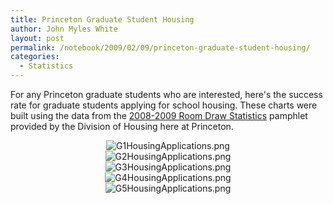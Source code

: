 ```yaml
---
title: Princeton Graduate Student Housing
author: John Myles White
layout: post
permalink: /notebook/2009/02/09/princeton-graduate-student-housing/
categories:
  - Statistics
---
```


For any Princeton graduate students who are interested, here's the success rate for graduate students applying for school housing. These charts were built using the data from the [2008-2009 Room Draw Statistics](http://www.princeton.edu/facilities/housing/graduate_info/graduate-housing-room-dra/GraduateDrawStatistics.pdf) pamphlet provided by the Division of Housing here at Princeton.

<center>
  <img src="http://www.johnmyleswhite.com/notebook/wp-content/uploads/2009/02/g1housingapplications.png" alt="G1HousingApplications.png" />
</center>

<center>
  <img src="http://www.johnmyleswhite.com/notebook/wp-content/uploads/2009/02/g2housingapplications.png" alt="G2HousingApplications.png" />
</center>

<center>
  <img src="http://www.johnmyleswhite.com/notebook/wp-content/uploads/2009/02/g3housingapplications.png" alt="G3HousingApplications.png" />
</center>

<center>
  <img src="http://www.johnmyleswhite.com/notebook/wp-content/uploads/2009/02/g4housingapplications.png" alt="G4HousingApplications.png" />
</center>

<center>
  <img src="http://www.johnmyleswhite.com/notebook/wp-content/uploads/2009/02/g5housingapplications.png" alt="G5HousingApplications.png" />
</center>
